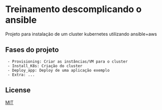 # Treinamento descomplicando o ansible

Projeto para instalação de um cluster kubernetes utilizando ansible+aws

## Fases do projeto
``` 
 - Provisioning: Criar as instâncias/VM para o cluster
 - Install_K8s: Criação do cluster
 - Deploy_app: Deploy de uma aplicação exemplo
 - Extra: ... 
```

## License
[MIT](https://choosealicense.com/licenses/mit/)
